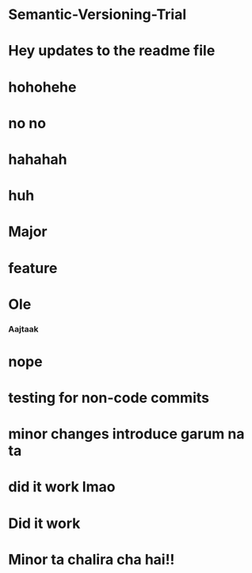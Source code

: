 # Semantic-Versioning-Trial

# Hey updates to the readme file


# hohohehe

# no no

# hahahah

# huh

# Major

# feature

# Ole

### Aajtaak
# nope

# testing for non-code commits

# minor changes introduce garum na ta

# did it work lmao

# Did it work
# Minor ta chalira cha hai!!

